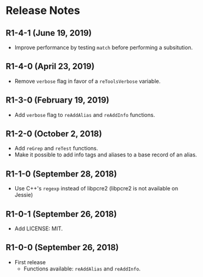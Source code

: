 # Release Notes

## R1-4-1 (June 19, 2019)

* Improve performance by testing `match` before performing a subsitution.

## R1-4-0 (April 23, 2019)

* Remove `verbose` flag in favor of a `reToolsVerbose` variable.

## R1-3-0 (February 19, 2019)

* Add `verbose` flag to `reAddAlias` and `reAddInfo` functions.

## R1-2-0 (October 2, 2018)

* Add `reGrep` and `reTest` functions.
* Make it possible to add info tags and aliases to a base record of an alias.

## R1-1-0 (September 28, 2018)

* Use C++'s `regexp` instead of libpcre2 (libpcre2 is not available on Jessie)

## R1-0-1 (September 26, 2018)

* Add LICENSE: MIT.

## R1-0-0 (September 26, 2018)

* First release
  * Functions available: `reAddAlias` and `reAddInfo`.
